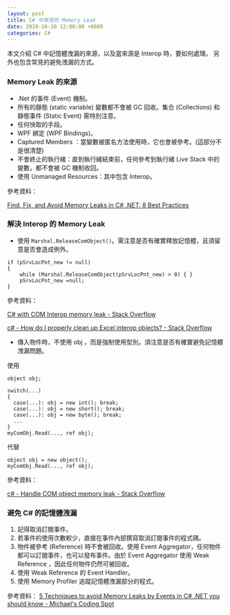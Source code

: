 ```yaml
---
layout: post
title: C# 中常見的 Memory Leak
date: 2019-10-20 12:00:00 +0800
categories: C#
---
```


本文介紹 C# 中記憶體洩漏的來源，以及當來源是 Interop 時，要如何處理。
另外也包含常見的避免洩漏的方式。

### Memory Leak 的來源

- .Net 的事件 (Event) 機制。
- 所有的靜態 (static variable) 變數都不會被 GC 回收。集合 (Collections) 和靜態事件 (Static Event) 需特別注意。
- 任何快取的手段。
- WPF 綁定 (WPF Bindings)。
- Captured Members ：當變數被匿名方法使用時，它也會被參考。(這部分不是很清楚)
- 不會終止的執行緒：直到執行緒結束前，任何參考到執行緒 Live Stack 中的變數，都不會被 GC 機制收回。
- 使用 Unmanaged Resources：其中包含 Interop。

參考資料：

[Find, Fix, and Avoid Memory Leaks in C# .NET: 8 Best Practices](https://michaelscodingspot.com/find-fix-and-avoid-memory-leaks-in-c-net-8-best-practices/)

### 解決 Interop 的 Memory Leak

- 使用 `Marshal.ReleaseComObject()`。需注意是否有確實釋放記憶體，且須留意是否會造成例外。
```
if (pSrvLocPnt_new != null)
{
    while (Marshal.ReleaseComObject(pSrvLocPnt_new) > 0) { }
    pSrvLocPnt_new =null;
}
```
參考資料：

[C# with COM Interop memory leak - Stack Overflow](https://stackoverflow.com/questions/24659012/c-sharp-with-com-interop-memory-leak)

[c# - How do I properly clean up Excel interop objects? - Stack Overflow](https://stackoverflow.com/questions/158706/how-do-i-properly-clean-up-excel-interop-objects/158752#158752)

- 傳入物件時，不使用 obj ，而是強制使用型別。須注意是否有確實避免記憶體洩漏問題。

使用
```
object obj;

switch(...)
{
  case(...): obj = new int(); break;
  case(...): obj = new short(); break;
  case(...): obj = new byte(); break;
  ...
}
myComObj.Read(..., ref obj);
```

代替
```
object obj = new object();
myComObj.Read(..., ref obj);
```

參考資料：

[c# - Handle COM object memory leak - Stack Overflow](https://stackoverflow.com/questions/26532071/handle-com-object-memory-leak)

### 避免 C# 的記憶體洩漏

1. 記得取消訂閱事件。
2. 若事件的使用次數較少，直接在事件內部撰寫取消訂閱事件的程式碼。
3. 物件被參考 (Reference) 時不會被回收。使用 Event Aggregator，任何物件都可以訂閱事件，也可以發布事件。由於 Event Aggregator 使用 Weak Reference ，因此任何物件仍然可被回收。
4. 使用 Weak Reference 的 Event Handler。
5. 使用 Memory Profiler 追蹤記憶體洩漏部分的程式。

參考資料：
[5 Techniques to avoid Memory Leaks by Events in C# .NET you should know - Michael's Coding Spot](https://michaelscodingspot.com/5-techniques-to-avoid-memory-leaks-by-events-in-c-net-you-should-know/)

